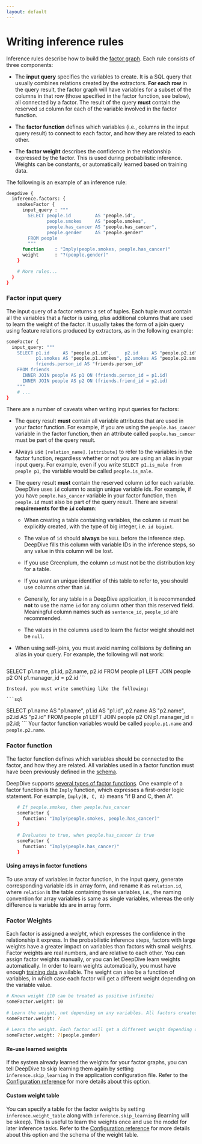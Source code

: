 ```yaml
---
layout: default
---
```


# Writing inference rules

Inference rules describe how to build the [factor
graph](../general/inference.html). Each rule
consists of three components:

- The **input query** specifies the variables to create. It is a SQL query that
  usually combines relations created by the extractors. **For each row** in the
  query result, the factor graph will have variables for a subset of the columns
  in that row (those specified in the factor function, see below), all
  connected by a factor. The result of the query **must** contain the reserved `id`
  column for each of the variable involved in the factor function.

- The **factor function** defines which variables (i.e., columns in the input
  query result) to connect to each factor, and how they are related to each other.

- The **factor weight** describes the confidence in the relationship expressed
  by the factor. This is used during probabilistic inference. Weights can be
  constants, or automatically learned based on training data. 

The following is an example of an inference rule:

```bash
deepdive {
  inference.factors: {
    smokesFactor {
      input_query : """
        SELECT people.id         AS "people.id",
               people.smokes     AS "people.smokes",
               people.has_cancer AS "people.has_cancer",
               people.gender     AS "people.gender"
        FROM people
        """
      function    : "Imply(people.smokes, people.has_cancer)"
      weight      : "?(people.gender)"
    }

    # More rules...
  }
}
```

### Factor input query

The input query of a factor returns a set of tuples. Each tuple must contain all
the variables that a factor is using, plus additional columns that are used to
learn the weight of the factor. It usually takes the form of a join query
using feature relations produced by extractors, as in the following example:

```bash
someFactor {
  input_query: """
    SELECT p1.id     AS "people.p1.id",     p2.id     AS "people.p2.id",
           p1.smokes AS "people.p1.smokes", p2.smokes AS "people.p2.smokes",
           friends.person_id AS "friends.person_id"
    FROM friends
      INNER JOIN people AS p1 ON (friends.person_id = p1.id)
      INNER JOIN people AS p2 ON (friends.friend_id = p2.id)
    """
	# ...
}
```

There are a number of caveats when writing input queries for factors:

- The query result **must** contain all variable attributes that are used in your
  factor function. For example, if you are using the `people.has_cancer`
  variable in the factor function, then an attribute called `people.has_cancer`
  must be part of the query result. 

- Always use `[relation_name].[attribute]` to refer to the variables in the
factor function, regardless whether or not you are using an alias in your input
query. For example, even if you write `SELECT p1.is_male from people p1`, the
variable would be called `people.is_male`.

- The query result **must** contain the reserved column `id` for each variable.
  DeepDive uses `id` column to assign unique variable ids. For example, if you
  have `people.has_cancer` variable in your factor function, then `people.id`
  must also be part of the query result. There are several **requirements for
  the `id` column**:

	- When creating a table containing variables, the column `id` must be
	  explicitly created, with the type of big integer, i.e. `id bigint`.

	- The value of `id` should **always** be `NULL` before the inference step.
	  DeepDive fills this column with variable IDs in the inference steps, so
	  any value in this column will be lost.

	- If you use Greenplum, the column `id` must not be the distribution key for
	  a table.

	- If you want an unique identifier of this table to refer to, you should use
	  columns other than `id`.

	- Generally, for any table in a DeepDive application, it is recommended
	  **not** to use the name `id` for any column other than this reserved
	  field. Meaningful column names such as `sentence_id`, `people_id` are
	  recommended.

	- The values in the columns used to learn the factor weight should not be `null`.

- When using self-joins, you must avoid naming collisions by defining an alias in
your query. For example, the following will **not** work:

    ```sql
SELECT p1.name, p1.id, p2.name, p2.id FROM people p1 LEFT JOIN people p2 ON p1.manager_id = p2.id
    ```

    Instead, you must write something like the following:

    ```sql
SELECT p1.name AS "p1.name", p1.id AS "p1.id", p2.name AS "p2.name", p2.id
AS "p2.id" FROM people p1 LEFT JOIN people p2 ON p1.manager_id = p2.id;
    ```
	Your factor function variables would be called `people.p1.name` and
	`people.p2.name`.

### Factor function

The factor function defines which variables should be connected to the factor,
and how they are related. All variables used in a factor function must have been
previously defined in the [schema](schema.html).

DeepDive supports [several types of factor
functions](inference_rule_functions.html). One example of a factor function is
the `Imply` function, which expresses a first-order logic statement. For
example, `Imply(B, C, A)` means "if B and C, then A".

```bash
    # If people.smokes, then people.has_cancer
    someFactor {
      function: "Imply(people.smokes, people.has_cancer)"
    }
    
    # Evaluates to true, when people.has_cancer is true
    someFactor {
      function: "Imply(people.has_cancer)"
    }
```

#### Using arrays in factor functions

<!-- TODO (Amir) The following is confusing. Add an example -->

To use array of variables in factor function, in the input query, generate
corresponding variable ids in array form, and rename it as `relation.id`, where
`relation` is the table containing these variables, i.e., the naming convention
for array variables is same as single variables, whereas the only difference is
variable ids are in array form.

### Factor Weights

Each factor is assigned a *weight*, which expresses the confidence in the
relationship it express. In the probabilistic inference steps, factors with
large weights have a greater impact on variables than factors with small
weights. Factor weights are real numbers, and are relative to each other. You
can assign factor weights manually, or you can let DeepDive learn weights
automatically. In order to learn weights automatically, you must have enough
[training data](../general/relation_extraction.html) available. The weight can
also be a function of variables, in which case each factor will get a different
weight depending on the variable value.

```bash
# Known weight (10 can be treated as positive infinite)
someFactor.weight: 10
    
# Learn the weight, not depending on any variables. All factors created by this rule will have the same weight.
someFactor.weight: ?
    
# Learn the weight. Each factor will get a different weight depending on the value of people.gender
someFactor.weight: ?(people.gender)
```

#### Re-use learned weights
If the system already learned the weights for your factor graphs, you can tell
DeepDive to skip learning them again by setting `inference.skip_learning` in the
application configuration file. Refer to the [Configuration
reference](configuration.html#skip_learning) for more details about this option.

#### Custom weight table

You can specify a table for the factor weights by setting
`inference.weight_table` along with `inference.skip_learning` (learning will be
skeep). This is useful to learn the weights once and use the model for later
inference tasks. Refer to the [Configuration
reference](configuration.html#weight_table) for more details about this option
and the schema of the weight table.

<!-- TODO (MR) All that follows must go somewhere else

### Evidence and Query variables

Evidence is training data that is used to automatically learn [factor
weights](inference_rules.html). DeepDive will treat variables with existing
values as evidence. In the above example, rows in the *people* table with a
`true` or `false` value in the *smokes* or *has_cancer* column will be treated
as evidence for that variable. Cells without a value (NULL) value will be
treated as query variables.

The inference results are stored in the database, in the table named `[variable
name]_inference`. DeepDive gives expectation for each variable, which is the
most probable value that the variable may take. Also, the learned weights are
stored in the table `dd_inference_result_weights`.
-->

